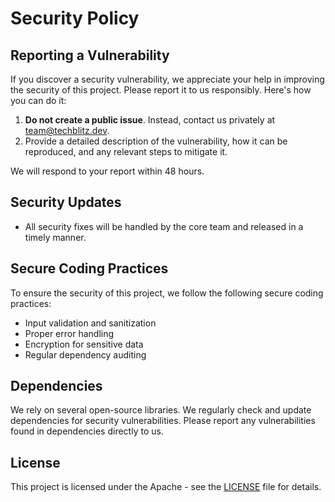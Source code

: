 # Security Policy

## Reporting a Vulnerability

If you discover a security vulnerability, we appreciate your help in improving the security of this project. Please report it to us responsibly. Here's how you can do it:

1. **Do not create a public issue**. Instead, contact us privately at team@techblitz.dev.
2. Provide a detailed description of the vulnerability, how it can be reproduced, and any relevant steps to mitigate it.

We will respond to your report within 48 hours.

## Security Updates

- All security fixes will be handled by the core team and released in a timely manner.

## Secure Coding Practices

To ensure the security of this project, we follow the following secure coding practices:

- Input validation and sanitization
- Proper error handling
- Encryption for sensitive data
- Regular dependency auditing

## Dependencies

We rely on several open-source libraries. We regularly check and update dependencies for security vulnerabilities. Please report any vulnerabilities found in dependencies directly to us.

## License

This project is licensed under the Apache - see the [LICENSE](LICENSE) file for details.
